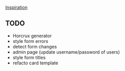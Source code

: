 [Inspiration](https://kaizoku.hashnode.dev/double-blind-passwords-aka-horcruxing#double-blind-passwords-aka-horcruxing)
## TODO
+ Horcrux generator
+ style form errors
+ detect form changes
+ admin page (update username/password of users)
+ style form titles
+ refacto card template